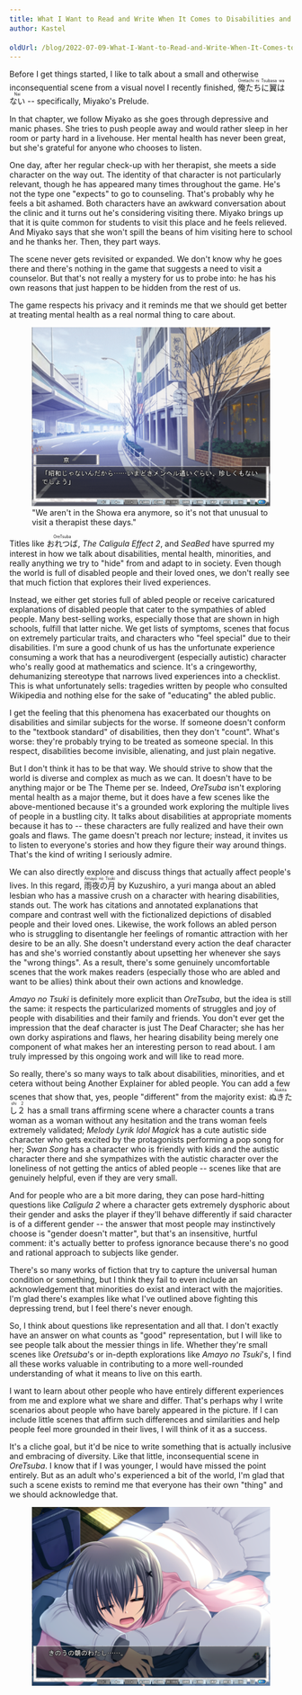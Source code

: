 ```yaml
---
title: What I Want to Read and Write When It Comes to Disabilities and Related Subjects
author: Kastel

oldUrl: /blog/2022-07-09-What-I-Want-to-Read-and-Write-When-It-Comes-to-Disabilities.html
---
```


Before I get things started, I like to talk about a small and otherwise inconsequential scene from a visual novel I recently finished, <ruby>俺たちに翼はない<rt>Oretachi ni Tsubasa wa Nai</rt></ruby> -- specifically, Miyako's Prelude.

In that chapter, we follow Miyako as she goes through depressive and manic phases. She tries to push people away and would rather sleep in her room or party hard in a livehouse. Her mental health has never been great, but she's grateful for anyone who chooses to listen.

One day, after her regular check-up with her therapist, she meets a side character on the way out. The identity of that character is not particularly relevant, though he has appeared many times throughout the game. He's not the type one "expects" to go to counseling. That's probably why he feels a bit ashamed. Both characters have an awkward conversation about the clinic and it turns out he's considering visiting there. Miyako brings up that it is quite common for students to visit this place and he feels relieved. And Miyako says that she won't spill the beans of him visiting here to school and he thanks her. Then, they part ways.

The scene never gets revisited or expanded. We don't know why he goes there and there's nothing in the game that suggests a need to visit a counselor. But that's not really a mystery for us to probe into: he has his own reasons that just happen to be hidden from the rest of us.

The game respects his privacy and it reminds me that we should get better at treating mental health as a real normal thing to care about.

<figure class="image">
  <img src="/blog/img/5_img1.png" alt="A screenshot of Oretachi ni Tsubasa wa Nai, with the textbox reading, in Japanese: 'We aren't in the Showa era anymore, so it's not that unusual to visit a therapist these days.'">

  <figcaption>
    "We aren't in the Showa era anymore, so it's not that unusual to visit a therapist these days."
  </figcaption>
</figure>

Titles like <ruby>おれつば<rt>OreTsuba</rt></ruby>, <cite>The Caligula Effect 2</cite>, and <cite>SeaBed</cite> have spurred my interest in how we talk about disabilities, mental health, minorities, and really anything we try to "hide" from and adapt to in society. Even though the world is full of disabled people and their loved ones, we don't really see that much fiction that explores their lived experiences.

Instead, we either get stories full of abled people or receive  caricatured explanations of disabled people that cater to the sympathies of abled people. Many best-selling works, especially those that are shown in high schools, fulfill that latter niche. We get lists of symptoms, scenes that focus on extremely particular traits, and characters who "feel special" due to their disabilities. I'm sure a good chunk of us has the unfortunate experience consuming a work that has a neurodivergent (especially autistic) character who's really good at mathematics and science. It's a cringeworthy, dehumanizing stereotype that narrows lived experiences into a checklist. This is what unfortunately sells: tragedies written by people who consulted Wikipedia and nothing else for the sake of "educating" the abled public.

I get the feeling that this phenomena has exacerbated our thoughts on disabilities and similar subjects for the worse. If someone doesn't conform to the "textbook standard" of disabilities, then they don't "count". What's worse: they're probably trying to be treated as someone special. In this respect, disabilities become invisible, alienating, and just plain negative.

But I don't think it has to be that way. We should strive to show that the world is diverse and complex as much as we can. It doesn't have to be anything major or be The Theme per se. Indeed, <cite>OreTsuba</cite> isn't exploring mental health as a major theme, but it does have a few scenes like the above-mentioned because it's a grounded work exploring the multiple lives of people in a bustling city. It talks about disabilities at appropriate moments because it has to -- these characters are fully realized and have their own goals and flaws. The game doesn't preach nor lecture; instead, it invites us to listen to everyone's stories and how they figure their way around things. That's the kind of writing I seriously admire.

We can also directly explore and discuss things that actually affect people's lives. In this regard, <ruby>雨夜の月<rt>Amayo no Tsuki</rt></ruby> by Kuzushiro, a yuri manga about an abled lesbian who has a massive crush on a character with hearing disabilities, stands out. The work has citations and annotated explanations that compare and contrast well with the fictionalized depictions of disabled people and their loved ones. Likewise, the work follows an abled person who is struggling to disentangle her feelings of romantic attraction with her desire to be an ally. She doesn't understand every action the deaf character has and she's worried constantly about upsetting her whenever she says the "wrong things". As a result, there's some genuinely uncomfortable scenes that the work makes readers (especially those who are abled and want to be allies) think about their own actions and knowledge.

<cite>Amayo no Tsuki</cite> is definitely more explicit than <cite>OreTsuba</cite>, but the idea is still the same: it respects the particularized moments of struggles and joy of people with disabilities and their family and friends. You don't ever get the impression that the deaf character is just The Deaf Character; she has her own dorky aspirations and flaws, her hearing disability being merely one component of what makes her an interesting person to read about. I am truly impressed by this ongoing work and will like to read more.

So really, there's so many ways to talk about disabilities, minorities, and et cetera without being Another Explainer for abled people. You can add a few scenes that show that, yes, people "different" from the majority exist: <ruby>ぬきたし２<rt>Nukitashi 2</rt></ruby> has a small trans affirming scene where a character counts a trans woman as a woman without any hesitation and the trans woman feels extremely validated; <cite>Melody Lyrik Idol Magick</cite> has a cute autistic side character who gets excited by the protagonists performing a pop song for her; <cite>Swan Song</cite> has a character who is friendly with kids and the autistic character there and she sympathizes with the autistic character over the loneliness of not getting the antics of abled people -- scenes like that are genuinely helpful, even if they are very small.

And for people who are a bit more daring, they can pose hard-hitting questions like <i>Caligula 2</i> where a character gets extremely dysphoric about their gender and asks the player if they'll behave differently if said character is of a different gender -- the answer that most people may instinctively choose is "gender doesn't matter", but that's an insensitive, hurtful comment: it's actually better to profess ignorance because there's no good and rational approach to subjects like gender.

There's so many works of fiction that try to capture the universal human condition or something, but I think they fail to even include an acknowledgement that minorities do exist and interact with the majorities. I'm glad there's examples like what I've outlined above fighting this depressing trend, but I feel there's never enough.

So, I think about questions like representation and all that. I don't exactly have an answer on what counts as "good" representation, but I will like to see people talk about the messier things in life. Whether they're small scenes like <cite>Oretsuba</cite>'s or in-depth explorations like <cite>Amayo no Tsuki</cite>'s, I find all these works valuable in contributing to a more well-rounded understanding of what it means to live on this earth.

I want to learn about other people who have entirely different experiences from me and explore what we share and differ. That's perhaps why I write scenarios about people who have barely appeared in the picture. If I can include little scenes that affirm such differences and similarities and help people feel more grounded in their lives, I will think of it as a success.

It's a cliche goal, but it'd be nice to write something that is actually inclusive and embracing of diversity. Like that little, inconsequential scene in <cite>OreTsuba</cite>. I know that if I was younger, I would have missed the point entirely. But as an adult who's experienced a bit of the world, I'm glad that such a scene exists to remind me that everyone has their own "thing" and we should acknowledge that.

<figure class="image">
  <img src="/blog/img/5_img2.png" alt="">
</figure>
